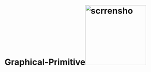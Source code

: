 # Graphical-Primitive<img width="200" alt="scrrensho" src="https://user-images.githubusercontent.com/80088403/201666496-5a580e34-e2c2-495f-8c14-2ee0d3a8abd0.png">

